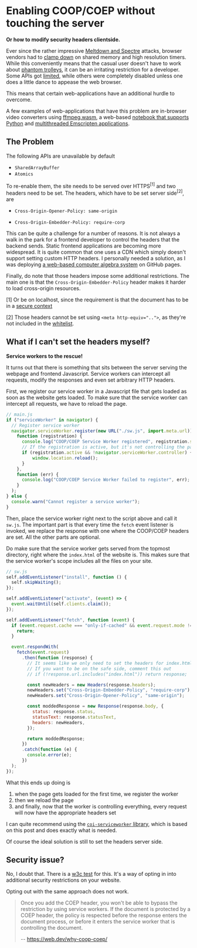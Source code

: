 # Enabling COOP/COEP without touching the server

**Or how to modify security headers clientside.**



Ever since the rather impressive [Meltdown and Spectre](https://meltdownattack.com/) attacks, browser vendors had to [clamp down](https://developer.mozilla.org/en-US/docs/Web/JavaScript/Reference/Global_Objects/SharedArrayBuffer#security_requirements) on shared memory and high resolution timers. While this conveniently means that the casual user doesn't have to work about [phantom trolleys](https://xkcd.com/1938/), it can be an irritating restriction for a developer. Some APIs got [limited](https://developer.mozilla.org/en-US/docs/Web/API/Performance/now), while others were completely disabled unless one does a little dance to appease the web browser.



This means that certain web-applications have an additional hurdle to overcome.

A few examples of web-applications that have this problem are in-browser video converters using [ffmpeg.wasm](https://github.com/ffmpegwasm/ffmpeg.wasm), a web-based [notebook that supports Python](https://github.com/gzuidhof/starboard-notebook) and [multithreaded Emscripten applications](https://emscripten.org/docs/porting/pthreads.html).



## The Problem

The following APIs are unavailable by default

- `SharedArrayBuffer`
- `Atomics`



To re-enable them, the site needs to be served over HTTPS<sup>[1]</sup>  and two headers need to be set. The headers, which have to be set server side<sup>[2]</sup>, are

- `Cross-Origin-Opener-Policy: same-origin`

- `Cross-Origin-Embedder-Policy: require-corp`

  

This can be quite a challenge for a number of reasons. It is not always a walk in the park for a frontend developer to control the headers that the backend sends. Static frontend applications are becoming more widespread. It is quite common that one uses a CDN which simply doesn't support setting custom HTTP headers. I personally needed a solution, as I was deploying [a web-based computer algebra system](https://stefnotch.github.io/quantum-sheet/) on GitHub pages.



Finally, do note that those headers impose some additional restrictions. The main one is that the `Cross-Origin-Embedder-Policy` header makes it harder to load cross-origin resources. 



[1] Or be on localhost, since the requirement is that the document has to be in a [secure context](https://developer.mozilla.org/en-US/docs/Web/Security/Secure_Contexts)

[2] Those headers cannot be set using `<meta http-equiv="..">`, as they're not included in the [whitelist](https://developer.mozilla.org/en-US/docs/Web/HTML/Element/meta#attr-http-equiv).



## What if I can't set the headers myself?

**Service workers to the rescue!**



It turns out that there is something that sits between the server serving the webpage and frontend Javascript. Service workers can intercept all requests, modify the responses and even set arbitrary HTTP headers.



First, we register our service worker in a Javascript file that gets loaded as soon as the website gets loaded. To make sure that the service worker can intercept all requests, we have to reload the page.

```js
// main.js
if ("serviceWorker" in navigator) {
  // Register service worker
  navigator.serviceWorker.register(new URL("./sw.js", import.meta.url)).then(
    function (registration) {
      console.log("COOP/COEP Service Worker registered", registration.scope);
      // If the registration is active, but it's not controlling the page
      if (registration.active && !navigator.serviceWorker.controller) {
          window.location.reload();
      }
    },
    function (err) {
      console.log("COOP/COEP Service Worker failed to register", err);
    }
  );
} else {
  console.warn("Cannot register a service worker");
}
```



Then, place the service worker right next to the script above and call it `sw.js`. The important part is that every time the `fetch` event listener is invoked, we replace the response with one where the COOP/COEP headers are set. All the other parts are optional.

Do make sure that the service worker gets served from the topmost directory, right where the `index.html` of the website is. This makes sure that the service worker's scope includes all the files on your site.

```js
// sw.js
self.addEventListener("install", function () {
  self.skipWaiting();
});

self.addEventListener("activate", (event) => {
  event.waitUntil(self.clients.claim());
});

self.addEventListener("fetch", function (event) {
  if (event.request.cache === "only-if-cached" && event.request.mode !== "same-origin") {
    return;
  }

  event.respondWith(
    fetch(event.request)
      .then(function (response) {
        // It seems like we only need to set the headers for index.html
        // If you want to be on the safe side, comment this out
        // if (!response.url.includes("index.html")) return response;

        const newHeaders = new Headers(response.headers);
        newHeaders.set("Cross-Origin-Embedder-Policy", "require-corp");
        newHeaders.set("Cross-Origin-Opener-Policy", "same-origin");

        const moddedResponse = new Response(response.body, {
          status: response.status,
          statusText: response.statusText,
          headers: newHeaders,
        });

        return moddedResponse;
      })
      .catch(function (e) {
        console.error(e);
      })
  );
});
```



What this ends up doing is

1. when the page gets loaded for the first time, we register the worker
2. then we reload the page
3. and finally, now that the worker is controlling everything, every request will now have the appropriate headers set



I can quite recommend using the [`coi-serviceworker` library](https://github.com/gzuidhof/coi-serviceworker), which is based on this post and does exactly what is needed. 



Of course the ideal solution is still to set the headers server side. 



## Security issue?

No, I doubt that. There is a [w3c test](https://w3c-test.org/html/cross-origin-opener-policy/popup-coop-by-sw.https.html) for this. It's a way of opting in into additional security restrictions on your website.

Opting out with the same approach does not work.

> Once you add the COEP header, you won't be able to bypass the  restriction by using service workers. If the document is protected by a  COEP header, the policy is respected before the response enters the  document process, or before it enters the service worker that is  controlling the document.
>
> -- https://web.dev/why-coop-coep/


